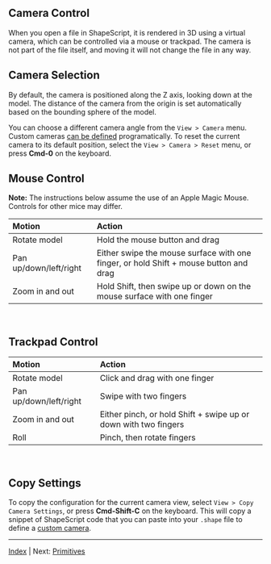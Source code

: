 Camera Control
---

When you open a file in ShapeScript, it is rendered in 3D using a virtual camera, which can be controlled via a mouse or trackpad. The camera is not part of the file itself, and moving it will not change the file in any way.

## Camera Selection

By default, the camera is positioned along the Z axis, looking down at the model. The distance of the camera from the origin is set automatically based on the bounding sphere of the model.

You can choose a different camera angle from the `View > Camera` menu. Custom cameras [can be defined](cameras.md) programatically. To reset the current camera to its default position, select the `View > Camera > Reset` menu, or press **Cmd-0** on the keyboard.

## Mouse Control

**Note:** The instructions below assume the use of an Apple Magic Mouse. Controls for other mice may differ.

Motion                       | Action
:--------------------------- | :--------------------------
Rotate model                 | Hold the mouse button and drag
Pan up/down/left/right       | Either swipe the mouse surface with one finger, or hold Shift + mouse button and drag
Zoom in and out              | Hold Shift, then swipe up or down on the mouse surface with one finger

<br/>

## Trackpad Control

Motion                       | Action
:--------------------------- | :--------------------------
Rotate model                 | Click and drag with one finger
Pan up/down/left/right       | Swipe with two fingers
Zoom in and out              | Either pinch, or hold Shift + swipe up or down with two fingers
Roll                         | Pinch, then rotate fingers

<br/>

## Copy Settings

To copy the configuration for the current camera view, select `View > Copy Camera Settings`, or press **Cmd-Shift-C** on the keyboard. This will copy a snippet of ShapeScript code that you can paste into your `.shape` file to define a [custom camera](cameras.md#custom-cameras).

---
[Index](index.md) | Next: [Primitives](primitives.md)
